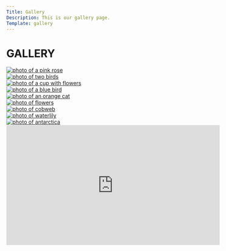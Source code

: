 ```yaml
---
Title: Gallery
Description: This is our gallery page.
Template: gallery
---
```


<div class="gallery-box gallery">
    <h1>GALLERY</h1>
</div>

<div class="gallery-box first">
    <a href="image/rose.jpg" target="_blank" aria-label="photograph">
    <picture>
        <source media="(min-width:721px)" srcset="image/rose.jpg?w=500&h=500&crop-to-fit">
        <source media="(min-width:600px)" srcset="image/rose.jpg?h=400&q=60">
        <img src="image/rose.jpg" alt="photo of a pink rose">
    </picture>
    </a>
</div>

<div class="gallery-box second">
    <a href="image/tree-swallows.jpg" target="_blank" aria-label="photograph">
    <picture>
        <source media="(min-width:721px)" srcset="image/tree-swallows.jpg?w=500&h=500&crop-to-fit&q=50">
        <source media="(min-width:600px)" srcset="image/tree-swallows.jpg?h=400">
        <img src="image/tree-swallows.jpg" alt="photo of two birds">
    </picture>
    </a>
</div>

<div class="gallery-box third">
    <a href="image/cup.jpg" target="_blank" aria-label="photograph">
        <picture>
            <source media="(min-width:721px)" srcset="image/cup.jpg?w=500&h=500&crop-to-fit">
            <source media="(min-width:600px)" srcset="image/cup.jpg?h=400">
            <img src="image/cup.jpg" alt="photo of a cup with flowers">
        </picture>
    </a>
</div>

<div class="gallery-box forth">
    <a href="image/birdblue.jpg" target="_blank" aria-label="photograph">
        <picture>
            <source media="(min-width:721px)" srcset="image/birdblue.jpg?w=500&h=500&crop-to-fit">
            <source media="(min-width:600px)" srcset="image/birdblue.jpg?h=400">
            <img src="image/birdblue.jpg" alt="photo of a blue bird">
        </picture>
    </a>
</div>

<div class="gallery-box five">
    <a href="image/cat.jpg" target="_blank" aria-label="photograph">
        <picture>
            <source media="(min-width:721px)" srcset="image/cat.jpg?w=500&h=500&crop-to-fit">
            <source media="(min-width:600px)" srcset="image/cat.jpg?h=400">
            <img src="image/cat.jpg" alt="photo of an orange cat">
        </picture>
    </a>
</div>

<div class="gallery-box six">
    <a href="image/flowers.jpg" target="_blank" aria-label="photograph">
        <picture>
            <source media="(min-width:721px)" srcset="image/flowers.jpg?w=500&h=500&crop-to-fit">
            <source media="(min-width:600px)" srcset="image/flowers.jpg?h=400">
            <img src="image/flowers.jpg" alt="photo of flowers">
        </picture>
    </a>
</div>

<div class="gallery-box seven">
    <a href="image/cobweb.jpg" target="_blank" aria-label="photograph">
        <picture>
            <source media="(min-width:721px)" srcset="image/cobweb.jpg?w=500&h=500&crop-to-fit&q=50">
            <source media="(min-width:600px)" srcset="image/cobweb.jpg?h=400">
            <img src="image/cobweb.jpg" alt="photo of cobweb">
        </picture>
    </a>
</div>

<div class="gallery-box eight">
    <a href="image/waterlily.jpg" target="_blank" aria-label="photograph">
        <picture>
            <source media="(min-width:721px)" srcset="image/waterlily.jpg?w=500&h=500&crop-to-fit">
            <source media="(min-width:600px)" srcset="image/waterlily.jpg?h=400">
            <img src="image/waterlily.jpg" alt="photo of waterlily">
        </picture>
    </a>
</div>

<div class="gallery-box nine">
    <a href="image/antarctica.jpg" target="_blank" aria-label="photograph">
        <picture>
            <source media="(min-width:721px)" srcset="image/antarctica.jpg?w=500&h=500&crop-to-fit&q=50">
            <source media="(min-width:600px)" srcset="image/antarctica.jpg?h=400">
            <img src="image/antarctica.jpg" alt="photo of antarctica">
        </picture>
    </a>
</div>

<div class="gallery-box ten">
    <div class="embed-container">
        <iframe title="youtube video. Virtual drive through forest covered with snow." width="560" height="315" src="https://www.youtube.com/embed/kDTgEXZUeCQ" title="YouTube video player" frameborder="0" allow="accelerometer; autoplay; clipboard-write; encrypted-media; gyroscope; picture-in-picture; web-share" allowfullscreen></iframe>
    </div>
</div>